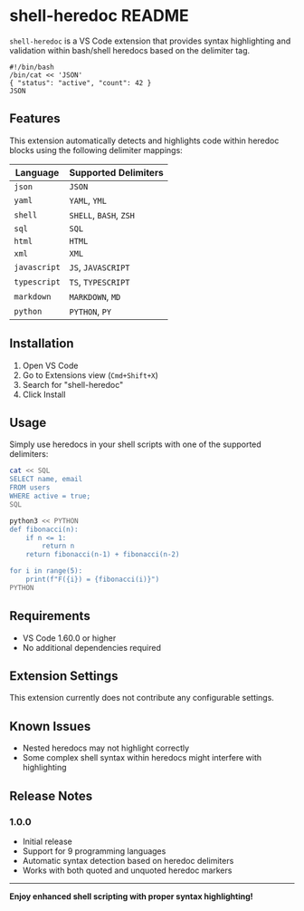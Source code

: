# shell-heredoc README

`shell-heredoc` is a VS Code extension that provides syntax highlighting and validation within bash/shell heredocs based on the delimiter tag.

``` shell
#!/bin/bash
/bin/cat << 'JSON'
{ "status": "active", "count": 42 }
JSON
```

## Features

This extension automatically detects and highlights code within heredoc blocks using the following delimiter mappings:

| Language     | Supported Delimiters   |
| ------------ | ---------------------- |
| `json`       | `JSON`                 |
| `yaml`       | `YAML`, `YML`          |
| `shell`      | `SHELL`, `BASH`, `ZSH` |
| `sql`        | `SQL`                  |
| `html`       | `HTML`                 |
| `xml`        | `XML`                  |
| `javascript` | `JS`, `JAVASCRIPT`     |
| `typescript` | `TS`, `TYPESCRIPT`     |
| `markdown`   | `MARKDOWN`, `MD`       |
| `python`     | `PYTHON`, `PY`         |

## Installation

1. Open VS Code
2. Go to Extensions view (`Cmd+Shift+X`)
3. Search for "shell-heredoc"
4. Click Install

## Usage

Simply use heredocs in your shell scripts with one of the supported delimiters:

```bash
cat << SQL
SELECT name, email
FROM users
WHERE active = true;
SQL
```

```bash
python3 << PYTHON
def fibonacci(n):
    if n <= 1:
        return n
    return fibonacci(n-1) + fibonacci(n-2)

for i in range(5):
    print(f"F({i}) = {fibonacci(i)}")
PYTHON
```

## Requirements

- VS Code 1.60.0 or higher
- No additional dependencies required

## Extension Settings

This extension currently does not contribute any configurable settings.

## Known Issues

- Nested heredocs may not highlight correctly
- Some complex shell syntax within heredocs might interfere with highlighting

## Release Notes

### 1.0.0

- Initial release
- Support for 9 programming languages
- Automatic syntax detection based on heredoc delimiters
- Works with both quoted and unquoted heredoc markers

---

**Enjoy enhanced shell scripting with proper syntax highlighting!**

